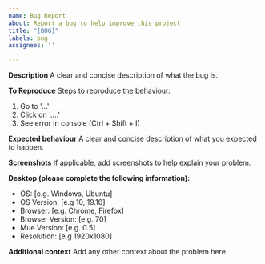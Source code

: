 ```yaml
---
name: Bug Report
about: Report a bug to help improve this project
title: "[BUG]"
labels: bug
assignees: ''

---
```


**Description**
A clear and concise description of what the bug is.

**To Reproduce**
Steps to reproduce the behaviour:
1. Go to '...'
2. Click on '....'
4. See error in console (Ctrl + Shift + I)

**Expected behaviour**
A clear and concise description of what you expected to happen.

**Screenshots**
If applicable, add screenshots to help explain your problem.

**Desktop (please complete the following information):**
 - OS: [e.g. Windows, Ubuntu]
 - OS Version: [e.g 10, 19.10]
 - Browser: [e.g. Chrome, Firefox]
 - Browser Version: [e.g. 70]
 - Mue Version: [e.g. 0.5]
 - Resolution: [e.g 1920x1080]

**Additional context**
Add any other context about the problem here.
